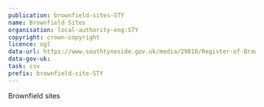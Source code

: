 ```yaml
---
publication: brownfield-sites-STY
name: Brownfield Sites
organisation: local-authority-eng:STY
copyright: crown-copyright
licence: ogl
data-url: https://www.southtyneside.gov.uk/media/29816/Register-of-Brownfield-Land/xls/STC_Brownfield.csv
data-gov-uk: 
task: csv
prefix: brownfield-site-STY
---
```


Brownfield sites

